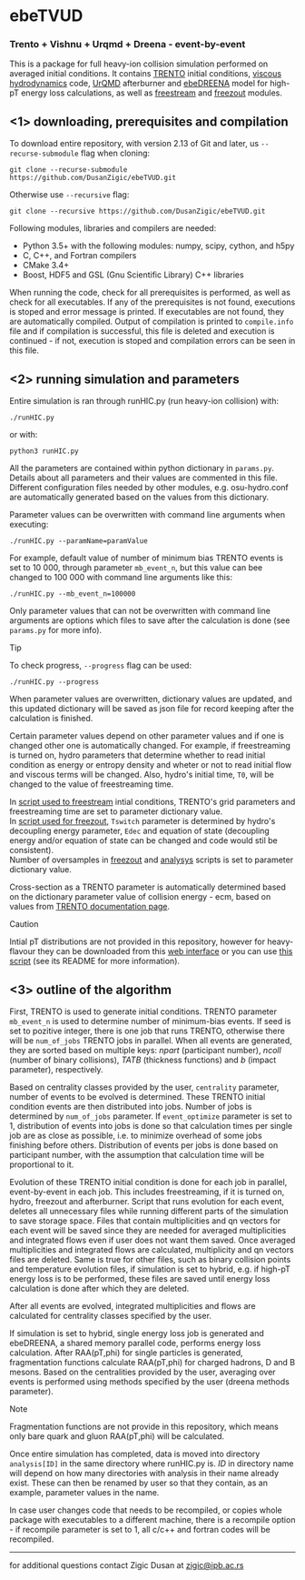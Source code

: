 # ebeTVUD

### Trento + Vishnu + Urqmd + Dreena  -  event-by-event

This is a package for full heavy-ion collision simulation performed on averaged initial conditions. It contains [TRENTO](https://github.com/Duke-QCD/trento) initial conditions, [viscous hydrodynamics](https://github.com/jbernhard/osu-hydro) code, [UrQMD](https://github.com/jbernhard/urqmd-afterburner) afterburner and [ebeDREENA](https://github.com/DusanZigic/ebeDREENA) model for high-pT energy loss calculations, as well as [freestream](https://github.com/Duke-QCD/freestream) and [freezout](https://github.com/Duke-QCD/frzout) modules.

## <1> downloading, prerequisites and compilation

To download entire repository, with version 2.13 of Git and later, us ```--recurse-submodule``` flag when cloning:

```
git clone --recurse-submodule https://github.com/DusanZigic/ebeTVUD.git
```
Otherwise use ```--recursive``` flag:

```
git clone --recursive https://github.com/DusanZigic/ebeTVUD.git
```

Following modules, libraries and compilers are needed:
+ Python 3.5+ with the following modules: numpy, scipy, cython, and h5py
+ C, C++, and Fortran compilers
+ CMake 3.4+
+ Boost, HDF5 and GSL (Gnu Scientific Library) C++ libraries

When running the code, check for all prerequisites is performed, as well as check for all executables. If any of the prerequisites is
not found, executions is stoped and error message is printed. If executables are not found, they are automatically compiled. Output of
compilation is printed to ```compile.info``` file and if compilation is successful, this file is deleted and execution is continued - if not,
execution is stoped and compilation errors can be seen in this file.

## <2> running simulation and parameters

Entire simulation is ran through runHIC.py (run heavy-ion collision) with:
```
./runHIC.py
```
or with:
```
python3 runHIC.py
```

All the parameters are contained within python dictionary in ```params.py```. Details about all parameters and their values are commented in
this file. Different configuration files needed by other modules, e.g. osu-hydro.conf are automatically generated based on the values
from this dictionary.

Parameter values can be overwritten with command line arguments when executing:
```
./runHIC.py --paramName=paramValue
```
For example, default value of number of minimum bias TRENTO events is set to 10 000, through parameter ```mb_event_n```, but this value can bee changed to 100 000 with command line arguments like this:
```
./runHIC.py --mb_event_n=100000
```
Only parameter values that can not be overwritten with command line arguments are options which files to save after the calculation is done (see ```params.py``` for more info).

> [!TIP]
> To check progress, ```--progress``` flag can be used:
```
./runHIC.py --progress
```

When parameter values are overwritten, dictionary values are updated, and this updated dictionary will be saved as json file for record keeping after the calculation is finished.

Certain parameter values depend on other parameter values and if one is changed other one is automatically changed. For example, if freestreaming is turned on, hydro parameters that determine whether to read initial condition as energy or entropy density and wheter or not to read initial flow and viscous terms will be changed. Also, hydro's initial time, ```T0```, will be changed to the value of freestreaming time.

In [script used to freestream](https://github.com/DusanZigic/freestream/blob/34633c2795a2ce3548dda89730da2950b7e2e0d4/streamIC.py) intial conditions, TRENTO's grid parameters and freestreaming time are set to parameter dictionary value.  
In [script used for freezout](https://github.com/DusanZigic/frzout/blob/0c6d0fa0102714a606aea2b40ba764eacb69db9a/sampleSurface.py), ```Tswitch``` parameter is determined by hydro's decoupling energy parameter, ```Edec``` and equation of state (decoupling energy and/or equation of state can be changed and code would stil be consistent).  
Number of oversamples in [freezout](https://github.com/DusanZigic/frzout/blob/0c6d0fa0102714a606aea2b40ba764eacb69db9a/sampleSurface.py) and [analysys](https://github.com/DusanZigic/ebeTVUD/blob/main/utils/analyse.py) scripts is set to parameter dictionary value.

Cross-section as a TRENTO parameter is automatically determined based on the dictionary parameter value of collision energy - ecm, based on values from [TRENTO documentation page](http://qcd.phy.duke.edu/trento/usage.html).

> [!CAUTION]
> Intial pT distributions are not provided in this repository, however for heavy-flavour they can be downloaded from this [web interface](http://www.lpthe.jussieu.fr/~cacciari/fonll/fonllform.html) or you can use [this script](https://github.com/DusanZigic/heavyQuarkProduction) (see its README for more information).

## <3> outline of the algorithm

First, TRENTO is used to generate initial conditions. TRENTO parameter ```mb_event_n``` is used to determine number of minimum-bias events. If seed is set to pozitive integer, there is one job that runs TRENTO, otherwise there will be ```num_of_jobs``` TRENTO jobs in parallel. When all events are generated, they are sorted based on multiple keys: *npart* (participant number), *ncoll* (number of binary collisions), *TATB* (thickness functions) and *b* (impact parameter), respectively.

Based on centrality classes provided by the user, ```centrality``` parameter, number of events to be evolved is determined. These TRENTO initial condition events are then distributed into jobs. Number of jobs is determined by ```num_of_jobs``` parameter. If ```event_optimize``` parameter is set to 1, distribution of events into jobs is done so that calculation times per single job are as close as possible, i.e. to minimize overhead of some jobs finishing before others. Distribution of events per jobs is done based on participant number, with the assumption that calculation time will be proportional to it.

Evolution of these TRENTO initial condition is done for each job in parallel, event-by-event in each job. This includes freestreaming, if it is turned on, hydro, freezout and afterburner. Script that runs evolution for each event, deletes all unnecessary files while running different parts of the simulation to save storage space. Files that contain multiplicities and qn vectors for each event will be saved since they are needed for averaged multiplicities and integrated flows even if user does not want them saved. Once averaged multiplicities and integrated flows are calculated, multiplicity and qn vectors files are deleted. Same is true for other files, such as binary collision points and temperature evolution files, if simulation is set to hybrid, e.g. if high-pT energy loss is to be performed, these files are saved until energy loss calculation is done after which they are deleted.

After all events are evolved, integrated multiplicities and flows are calculated for centrality classes specified by the user.

If simulation is set to hybrid, single energy loss job is generated and ebeDREENA, a shared memory parallel code, performs energy loss calculation. After RAA(pT,phi) for single particles is generated, fragmentation functions calculate RAA(pT,phi) for charged hadrons, D and B mesons. Based on the centralities provided by the user, averaging over events is performed using methods specified by the user (dreena methods parameter).
> [!NOTE]
> Fragmentation functions are not provide in this repository, which means only bare quark and gluon RAA(pT,phi) will be calculated.

Once entire simulation has completed, data is moved into directory ```analysis[ID]``` in the same directory where runHIC.py is. *ID* in directory name will depend on how many directories with analysis in their name already exist. These can then be renamed by user so that they contain, as an example, parameter values in the name.

In case user changes code that needs to be recompiled, or copies whole package with executables to a different machine, there is a recompile
option - if recompile parameter is set to 1, all c/c++ and fortran codes will be recompiled.

---------------------------------------------------------------
for additional questions contact Zigic Dusan at zigic@ipb.ac.rs